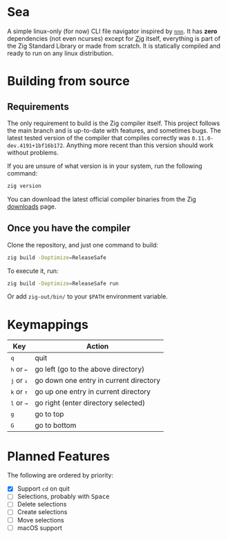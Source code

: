 # Sea

A simple linux-only (for now) CLI file navigator inspired by
[`nnn`](https://github.com/jarun/nnn). It has **zero** dependencies (not even
ncurses) except for [Zig](https://ziglang.org/) itself, everything is part of
the Zig Standard Library or made from scratch. It is statically compiled and
ready to run on any linux distribution.

# Building from source

## Requirements

The only requirement to build is the Zig compiler itself. This project follows
the main branch and is up-to-date with features, and sometimes bugs. The latest
tested version of the compiler that compiles correctly was
`0.11.0-dev.4191+1bf16b172`. Anything more recent than this version should work 
without problems.

If you are unsure of what version is in your system, run the following command:

```sh
zig version
```

You can download the latest official compiler binaries from the Zig
[downloads](https://ziglang.org/downloads/) page.

## Once you have the compiler

Clone the repository, and just one command to build:

```sh
zig build -Doptimize=ReleaseSafe
```
To execute it, run:

```sh
zig build -Doptimize=ReleaseSafe run
```

Or add `zig-out/bin/` to your `$PATH` environment variable.

# Keymappings

| Key | Action |
|-----|--------|
| <kbd>q</kbd>                      | quit |
| <kbd>h</kbd> or <kbd>&larr;</kbd> | go left (go to the above directory) |
| <kbd>j</kbd> or <kbd>&darr;</kbd> | go down one entry in current directory |
| <kbd>k</kbd> or <kbd>&uarr;</kbd> | go up one entry in current directory |
| <kbd>l</kbd> or <kbd>&rarr;</kbd> | go right (enter directory selected) |
| <kbd>g</kbd>                      | go to top |
| <kbd>G</kbd>                      | go to bottom |

# Planned Features

The following are ordered by priority:
- [x] Support `cd` on quit
- [ ] Selections, probably with <kbd>Space</kbd>
- [ ] Delete selections
- [ ] Create selections
- [ ] Move selections
- [ ] macOS support
